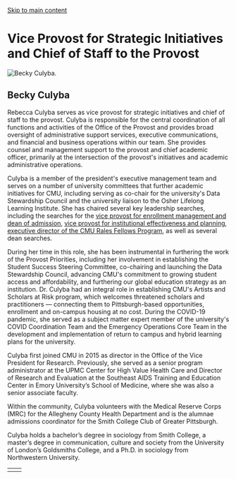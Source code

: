 [Skip to main content](https://www.cmu.edu/leadership/the-provost/academic-leadership/culyba-bio#main-content)

# Vice Provost for Strategic Initiatives and Chief of Staff to the Provost

![Becky Culyba.](https://www.cmu.edu/sites/default/files/styles/cke_media_resize_medium/public/2025-04/culyba-600x600-min.jpg?itok=H1SvNJgc)

## Becky Culyba

Rebecca Culyba serves as vice provost for strategic initiatives and chief of staff to the provost. Culyba is responsible for the central coordination of all functions and activities of the Office of the Provost and provides broad oversight of administrative support services, executive communications, and financial and business operations within our team. She provides counsel and management support to the provost and chief academic officer, primarily at the intersection of the provost's initiatives and academic administrative operations.

Culyba is a member of the president's executive management team and serves on a number of university committees that further academic initiatives for CMU, including serving as co-chair for the university's Data Stewardship Council and the university liaison to the Osher Lifelong Learning Institute. She has chaired several key leadership searches, including the searches for the [vice provost for enrollment management and dean of admission](https://www.cmu.edu/leadership/the-provost/campus-comms/01-31-25), [vice provost for institutional effectiveness and planning](https://www.cmu.edu/leadership/the-provost/campus-comms/2021/2021-05-05.html), [executive director of the CMU Rales Fellows Program](https://www.cmu.edu/leadership/the-provost/campus-comms/2023/2023-06-29.html), as well as several dean searches.

During her time in this role, she has been instrumental in furthering the work of the Provost Priorities, including her involvement in establishing the Student Success Steering Committee, co-chairing and launching the Data Stewardship Council, advancing CMU's commitment to growing student access and affordability, and furthering our global education strategy as an institution. Dr. Culyba had an integral role in establishing CMU's Artists and Scholars at Risk program, which welcomes threatened scholars and practitioners — connecting them to Pittsburgh-based opportunities, enrollment and on-campus housing at no cost. During the COVID-19 pandemic, she served as a subject matter expert member of the university's COVID Coordination Team and the Emergency Operations Core Team in the development and implementation of return to campus and hybrid learning plans for the university.

Culyba first joined CMU in 2015 as director in the Office of the Vice President for Research. Previously, she served as a senior program administrator at the UPMC Center for High Value Health Care and Director of Research and Evaluation at the Southeast AIDS Training and Education Center in Emory University’s School of Medicine, where she was also a senior associate faculty.

Within the community, Culyba volunteers with the Medical Reserve Corps (MRC) for the Allegheny County Health Department and is the alumnae admissions coordinator for the Smith College Club of Greater Pittsburgh.

Culyba holds a bachelor’s degree in sociology from Smith College, a master’s degree in communication, culture and society from the University of London’s Goldsmiths College, and a Ph.D. in sociology from Northwestern University.

|     |     |
| --- | --- |
|  |  |
